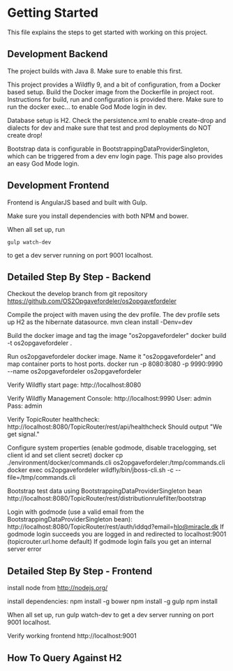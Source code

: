 Getting Started
===============
This file explains the steps to get started with working on this project.

Development Backend
-------------------
The project builds with Java 8. Make sure to enable this first.

This project provides a Wildfly 9, and a bit of configuration, from a Docker based setup. Build the Docker image from the Dockerfile in project root. Instructions for build, run and configuration is provided there.
Make sure to run the docker exec... to enable God Mode login in dev.
 
Database setup is H2. Check the persistence.xml to enable create-drop and dialects for dev and make sure that test and prod deployments do NOT create drop!

Bootstrap data is configurable in BootstrappingDataProviderSingleton, which can be triggered from a dev env login page. This page also provides an easy God Mode login.

Development Frontend
--------------------
Frontend is AngularJS based and built with Gulp.

Make sure you install dependencies with both NPM and bower.

When all set up, run

`gulp watch-dev` 

to get a dev server running on port 9001 localhost.


Detailed Step By Step - Backend
-----
Checkout the develop branch from git repository https://github.com/OS2Opgavefordeler/os2opgavefordeler

Compile the project with maven using the dev profile. The dev profile sets up H2 as the hibernate datasource.
mvn clean install -Denv=dev

Build the docker image and tag the image "os2opgavefordeler"
docker build -t os2opgavefordeler .

Run os2opgavefordeler docker image. Name it "os2opgavefordeler" and map container ports to host ports.
docker run -p 8080:8080 -p 9990:9990 --name os2opgavefordeler os2opgavefordeler

Verify Wildfly start page:
http://localhost:8080

Verify Wildfly Management Console:
http://localhost:9990
User: admin
Pass: admin

Verify TopicRouter healthcheck:
http://localhost:8080/TopicRouter/rest/api/healthcheck
Should output "We get signal."

Configure system properties (enable godmode, disable tracelogging, set client id and set client secret)
docker cp ./environment/docker/commands.cli os2opgavefordeler:/tmp/commands.cli
docker exec os2opgavefordeler wildfly/bin/jboss-cli.sh -c --file=/tmp/commands.cli

Bootstrap test data using BootstrappingDataProviderSingleton bean
http://localhost:8080/TopicRouter/rest/distributionrulefilter/bootstrap

Login with godmode (use a valid email from the BootstrappingDataProviderSingleton bean):
http://localhost:8080/TopicRouter/rest/auth/iddqd?email=hlo@miracle.dk
If godmode login succeeds you are logged in and redirected to localhost:9001 (topicrouter.url.home default)
If godmode login fails you get an internal server error

Detailed Step By Step - Frontend
------
install node from http://nodejs.org/
 
install dependencies:
npm install -g bower
npm install -g gulp
npm install
 
When all set up, run
gulp watch-dev
to get a dev server running on port 9001 localhost.
 
Verify working frontend
http://localhost:9001

How To Query Against H2
------

